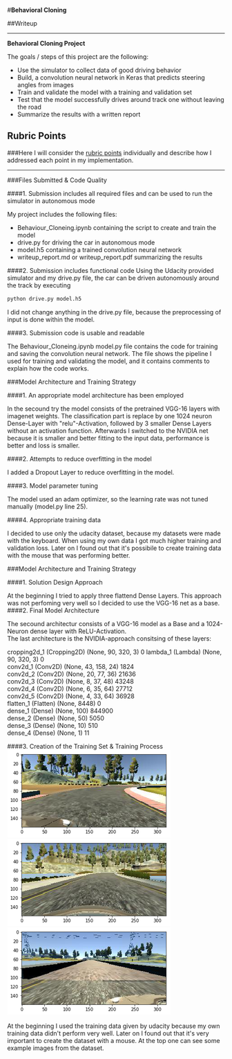 #**Behavioral Cloning** 

##Writeup

---

**Behavioral Cloning Project**

The goals / steps of this project are the following:
* Use the simulator to collect data of good driving behavior
* Build, a convolution neural network in Keras that predicts steering angles from images
* Train and validate the model with a training and validation set
* Test that the model successfully drives around track one without leaving the road
* Summarize the results with a written report


[//]: # (Image References)

[image1]: ./examples/1.png "Example 1"
[image2]: ./examples/2.png "Example 2"
[image3]: ./examples/3.png "Example 3"


## Rubric Points
###Here I will consider the [rubric points](https://review.udacity.com/#!/rubrics/432/view) individually and describe how I addressed each point in my implementation.  

---
###Files Submitted & Code Quality

####1. Submission includes all required files and can be used to run the simulator in autonomous mode

My project includes the following files:
* Behaviour_Cloneing.ipynb containing the script to create and train the model
* drive.py for driving the car in autonomous mode
* model.h5 containing a trained convolution neural network 
* writeup_report.md or writeup_report.pdf summarizing the results

####2. Submission includes functional code
Using the Udacity provided simulator and my drive.py file, the car can be driven autonomously around the track by executing 
```sh
python drive.py model.h5
```

I did not change anything in the drive.py file, because the preprocessing of input is done within the model.


####3. Submission code is usable and readable

The Behaviour_Cloneing.ipynb model.py file contains the code for training and saving the convolution neural network. The file shows the pipeline I used for training and validating the model, and it contains comments to explain how the code works.

###Model Architecture and Training Strategy

####1. An appropriate model architecture has been employed

In the secound try the model consists of the pretrained VGG-16 layers with imagenet weights. The classification part is replace by one 1024 neuron Dense-Layer with "relu"-Activation, followed by 3 smaller Dense Layers without an activation function.
Afterwards I switched to the NVIDIA net because it is smaller and better fitting to the input data, performance is better and loss is smaller.

####2. Attempts to reduce overfitting in the model

I added a Dropout Layer to reduce overfitting in the model.

####3. Model parameter tuning

The model used an adam optimizer, so the learning rate was not tuned manually (model.py line 25).

####4. Appropriate training data

I decided to use only the udacity dataset, because my datasets were made with the keyboard. When using my own data I got much higher training and validation loss.
Later on I found out that it's possibile to create training data with the mouse that was performing better.

###Model Architecture and Training Strategy

####1. Solution Design Approach

At the beginning I tried to apply three flattend Dense Layers. This approach was not perfoming very well so I decided to use the VGG-16 net as a base.
####2. Final Model Architecture

The secound architectur consists of a VGG-16 model as a Base and a 1024-Neuron dense layer with ReLU-Activation.  
The last architecture is the NVIDIA-approach consitsing of these layers:

cropping2d_1 (Cropping2D)    (None, 90, 320, 3)        0 
lambda_1 (Lambda)            (None, 90, 320, 3)        0         
conv2d_1 (Conv2D)            (None, 43, 158, 24)       1824      
conv2d_2 (Conv2D)            (None, 20, 77, 36)        21636     
conv2d_3 (Conv2D)            (None, 8, 37, 48)         43248     
conv2d_4 (Conv2D)            (None, 6, 35, 64)         27712     
conv2d_5 (Conv2D)            (None, 4, 33, 64)         36928     
flatten_1 (Flatten)          (None, 8448)              0         
dense_1 (Dense)              (None, 100)               844900    
dense_2 (Dense)              (None, 50)                5050      
dense_3 (Dense)              (None, 10)                510       
dense_4 (Dense)              (None, 1)                 11        


####3. Creation of the Training Set & Training Process
![alt text][image1]
![alt text][image2]
![alt text][image3]

At the beginning I used the training data given by udacity because my own training data didn't perform very well. Later on 
I found out that it's very important to create the dataset with a mouse. At the top one can see some example images from the dataset.